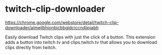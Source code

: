 # twitch-clip-downloader

https://chrome.google.com/webstore/detail/twitch-clip-downloader/aimejlbhionbicbbgjdcjccndjjpjabh

Easily download Twitch clips with just the click of a button. This extension adds a button into twitch.tv and clips.twitch.tv that allows you to download clips directly from twitch.

